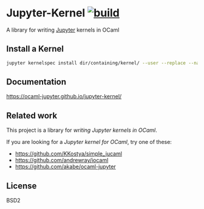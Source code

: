 # Jupyter-Kernel [![build](https://github.com/ocaml-jupyter/jupyter-kernel/actions/workflows/main.yml/badge.svg)](https://github.com/ocaml-jupyter/jupyter-kernel/actions/workflows/main.yml)

A library for writing [Jupyter](https://jupyter.org) kernels in OCaml

## Install a Kernel

```sh
jupyter kernelspec install dir/containing/kernel/ --user --replace --name=<name>
```

## Documentation

https://ocaml-jupyter.github.io/jupyter-kernel/

## Related work

This project is a library for *writing Jupyter kernels in OCaml*.

If you are looking for a *Jupyter kernel for OCaml*, try one of these:
- https://github.com/KKostya/simple_jucaml
- https://github.com/andrewray/iocaml
- https://github.com/akabe/ocaml-jupyter

## License

BSD2
